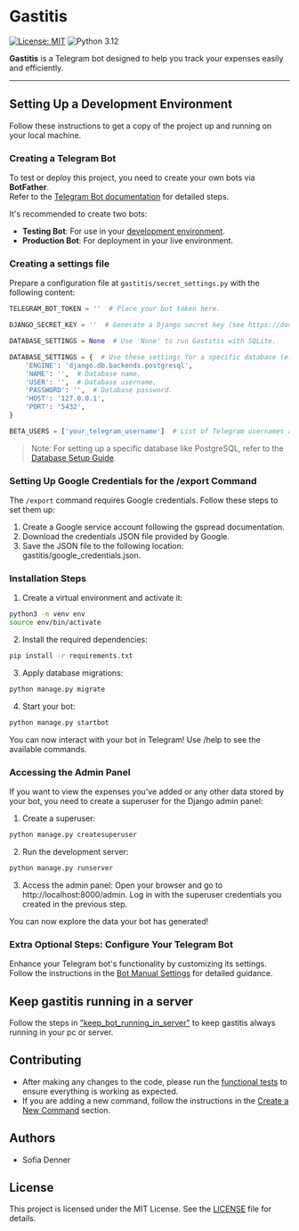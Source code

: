 # Gastitis
[![License: MIT](https://img.shields.io/badge/License-MIT-green.svg)](LICENSE)
![Python 3.12](https://img.shields.io/badge/python-3.12-blue.svg)

**Gastitis** is a Telegram bot designed to help you track your expenses easily and efficiently.

---

## Setting Up a Development Environment


Follow these instructions to get a copy of the project up and running on your local machine.

### Creating a Telegram Bot

To test or deploy this project, you need to create your own bots via **BotFather**.  
Refer to the [Telegram Bot documentation](https://core.telegram.org/bots#6-botfather) for detailed steps.

It's recommended to create two bots:
- **Testing Bot**: For use in your [development environment](#setting-up-a-dev-environment).
- **Production Bot**: For deployment in your live environment.

### Creating a settings file 

Prepare a configuration file at `gastitis/secret_settings.py` with the following content:

```python
TELEGRAM_BOT_TOKEN = ''  # Place your bot token here.

DJANGO_SECRET_KEY = ''  # Generate a Django secret key (see https://docs.djangoproject.com/en/4.1/ref/settings/#secret-key).

DATABASE_SETTINGS = None  # Use 'None' to run Gastitis with SQLite.

DATABASE_SETTINGS = {  # Use these settings for a specific database (e.g., PostgreSQL).
    'ENGINE': 'django.db.backends.postgresql',
    'NAME': '',  # Database name.
    'USER': '',  # Database username.
    'PASSWORD': '',  # Database password.
    'HOST': '127.0.0.1',
    'PORT': '5432',
}

BETA_USERS = ['your_telegram_username']  # List of Telegram usernames allowed to access beta features and commands
```

>  Note: For setting up a specific database like PostgreSQL, refer to the [Database Setup Guide](docs/database_setup.md).

### Setting Up Google Credentials for the /export Command
The `/export` command requires Google credentials. Follow these steps to set them up:

1. Create a Google service account following the gspread documentation.
2. Download the credentials JSON file provided by Google.
3. Save the JSON file to the following location: gastitis/google_credentials.json.


### Installation Steps

1. Create a virtual environment and activate it:
```bash
python3 -m venv env
source env/bin/activate
```

2. Install the required dependencies:
```bash
pip install -r requirements.txt
```

3. Apply database migrations:
```bash
python manage.py migrate
```

4. Start your bot:
```bash
python manage.py startbot
```
You can now interact with your bot in Telegram! Use /help to see the available commands.

### Accessing the Admin Panel

If you want to view the expenses you've added or any other data stored by your bot, you need to create 
a superuser for the Django admin panel:

1. Create a superuser:
```bash
python manage.py createsuperuser
```

2. Run the development server:
```bash
python manage.py runserver
```

3. Access the admin panel: Open your browser and go to http://localhost:8000/admin. Log in with the superuser 
credentials you created in the previous step.

You can now explore the data your bot has generated!


### Extra Optional Steps: Configure Your Telegram Bot

Enhance your Telegram bot's functionality by customizing its settings. Follow the instructions in the [Bot Manual Settings](docs/bot_manual_settings.md) for detailed guidance.  

## Keep gastitis running in a server

Follow the steps in ["keep_bot_running_in_server"](docs/keep_bot_running_in_server.md) to keep gastitis always running in your pc or server.

## Contributing

- After making any changes to the code, please run the [functional tests](docs/functional_testing.md) to ensure everything is working as expected.
- If you are adding a new command, follow the instructions in the [Create a New Command](docs/create_new_command.md) section.

## Authors

* Sofía Denner

## License

This project is licensed under the MIT License. See the [LICENSE](LICENSE) file for details.
